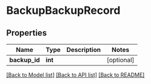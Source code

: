 # BackupBackupRecord


## Properties
Name | Type | Description | Notes
------------ | ------------- | ------------- | -------------
**backup_id** | **int** |  | [optional] 

[[Back to Model list]](../README.md#documentation-for-models) [[Back to API list]](../README.md#documentation-for-api-endpoints) [[Back to README]](../README.md)


